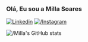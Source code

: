 
### Olá, Eu sou a Milla Soares

[![Linkedin](https://img.shields.io/badge/LinkedIn-0077B5?style=for-the-badge&logo=linkedin&logoColor=white)](https://www.linkedin.com/in/millasoaresg/) [![/Instagram ](https://img.shields.io/badge/Instagram-E4405F?style=for-the-badge&logo=instagram&logoColor=white)](https://www.instagram.com/millasoaresg)


![/Milla's GitHub stats](https://github-readme-stats.vercel.app/api?username=millasoaresg&show_icons=true&theme=radical)
